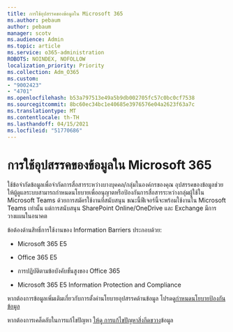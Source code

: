 ```yaml
---
title: การใช้อุปสรรคของข้อมูลใน Microsoft 365
ms.author: pebaum
author: pebaum
manager: scotv
ms.audience: Admin
ms.topic: article
ms.service: o365-administration
ROBOTS: NOINDEX, NOFOLLOW
localization_priority: Priority
ms.collection: Adm_O365
ms.custom:
- "9002423"
- "4701"
ms.openlocfilehash: b53a797513e49a5b9db002705fc57c0bc0cf7538
ms.sourcegitcommit: 8bc60ec34bc1e40685e3976576e04a2623f63a7c
ms.translationtype: MT
ms.contentlocale: th-TH
ms.lasthandoff: 04/15/2021
ms.locfileid: "51770686"
---
```

# <a name="using-information-barriers-in-microsoft-365"></a>การใช้อุปสรรคของข้อมูลใน Microsoft 365

ใช้ข้อจํากัดข้อมูลเพื่อจํากัดการสื่อสารระหว่างบางบุคคล/กลุ่มในองค์กรของคุณ อุปสรรคของข้อมูลช่วยให้ผู้ดูแลระบบสามารถกําหนดนโยบายเพื่ออนุญาตหรือป้องกันการสื่อสารระหว่างกลุ่มผู้ใช้ใน Microsoft Teams ด้วยการสมัครใช้งานที่สนับสนุน  ขณะนี้ฟีเจอร์นี้จะพร้อมใช้งานใน Microsoft Teams เท่านั้น แต่การสนับสนุน SharePoint Online/OneDrive และ Exchange มีการวางแผนในอนาคต

ข้อต้องด้านสิทธิ์การใช้งานของ Information Barriers ประกอบด้วย:

- Microsoft 365 E5

- Office 365 E5

- การปฏิบัติตามข้อบังคับขั้นสูงของ Office 365

- Microsoft 365 E5 Information Protection and Compliance

หากต้องการข้อมูลเพิ่มเติมเกี่ยวกับการตั้งค่านโยบายอุปสรรคด้านข้อมูล โปรดดู[กําหนดนโยบายป้องกันข้อมูล](https://docs.microsoft.com/microsoft-365/compliance/information-barriers-policies)

หากต้องการเคล็ดลับในการแก้ไขปัญหา [ให้ดู การแก้ไขปัญหาสิ่งกีดขวาง](https://docs.microsoft.com/microsoft-365/compliance/information-barriers-troubleshooting)ข้อมูล
